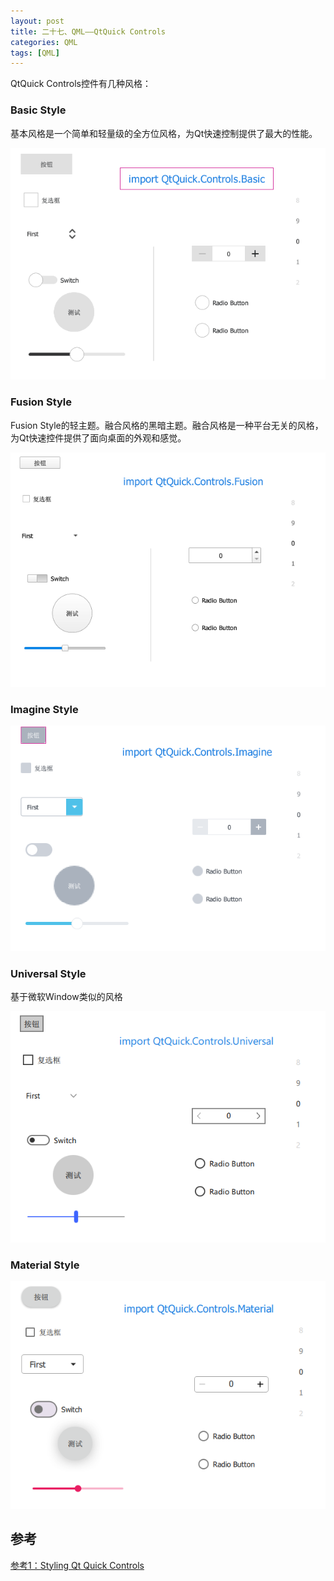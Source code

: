 ```yaml
---
layout: post
title: 二十七、QML——QtQuick Controls
categories: QML
tags: [QML]
---
```


QtQuick Controls控件有几种风格：

### Basic Style

基本风格是一个简单和轻量级的全方位风格，为Qt快速控制提供了最大的性能。

![alt text](image.png)

### Fusion Style

Fusion Style的轻主题。融合风格的黑暗主题。融合风格是一种平台无关的风格，为Qt快速控件提供了面向桌面的外观和感觉。

![alt text](image-1.png)

### Imagine Style

![alt text](image-2.png)

### Universal Style

基于微软Window类似的风格

![alt text](image-3.png)

### Material Style



![alt text](image-4.png)


## 参考

[参考1：Styling Qt Quick Controls](https://doc.qt.io/qt-6/qtquickcontrols-styles.html#universal-style)